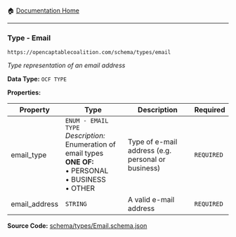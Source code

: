 :house: [Documentation Home](/README.md)

---

### Type - Email

`https://opencaptablecoalition.com/schema/types/email`

_Type representation of an email address_

**Data Type:** `OCF TYPE`

**Properties:**

| Property      | Type                                                                                                                                            | Description                                        | Required   |
| ------------- | ----------------------------------------------------------------------------------------------------------------------------------------------- | -------------------------------------------------- | ---------- |
| email_type    | `ENUM - EMAIL TYPE`</br>_Description:_ Enumeration of email types</br>**ONE OF:**</br>&bull; PERSONAL</br>&bull; BUSINESS</br>&bull; OTHER</br> | Type of e-mail address (e.g. personal or business) | `REQUIRED` |
| email_address | `STRING`                                                                                                                                        | A valid e-mail address                             | `REQUIRED` |

**Source Code:** [schema/types/Email.schema.json](/schema/types/Email.schema.json)
